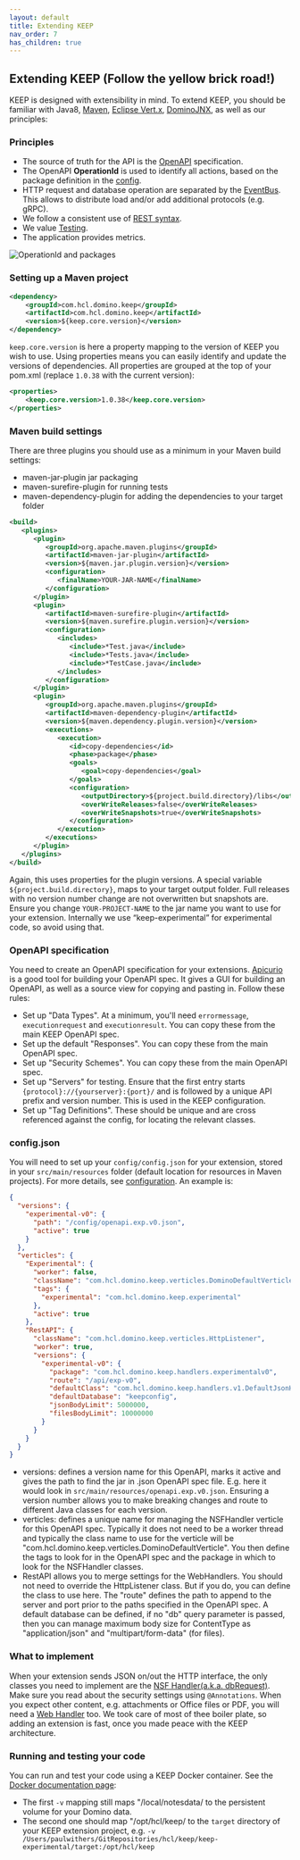 ```yaml
---
layout: default
title: Extending KEEP
nav_order: 7
has_children: true
---
```


## Extending KEEP (Follow the yellow brick road!)

KEEP is designed with extensibility in mind. To extend KEEP, you should be familiar with Java8, [Maven](https://maven.apache.org), [Eclipse Vert.x](https://vertx.io), [DominoJNX](../howkeepworks/dominojnx/index), as well as our principles:

### Principles

- The source of truth for the API is the [OpenAPI](openapi-spec) specification.
- The OpenAPI **OperationId** is used to identify all actions, based on the package definition in the [config](../installconfig/configuration/security/configjson).
- HTTP request and database operation are separated by the [EventBus](../howkeepworks/eventbus). This allows to distribute load and/or add additional protocols (e.g. gRPC).
- We follow a consistent use of [REST syntax](restprinciples.md).
- We value [Testing](testing/index.md).
- The application provides metrics.

![OperationId and packages](../assets/images/RequestClassNames.png)

### Setting up a Maven project

```xml
<dependency>
    <groupId>com.hcl.domino.keep</groupId>
    <artifactId>com.hcl.domino.keep</artifactId>
    <version>${keep.core.version}</version>
</dependency>
```

`keep.core.version` is here a property mapping to the version of KEEP you wish to use. Using properties means you can easily identify and update the versions of dependencies. All properties are grouped at the top of your pom.xml (replace `1.0.38` with the current version):

```xml
<properties>
    <keep.core.version>1.0.38</keep.core.version>
</properties>
```

### Maven build settings

There are three plugins you should use as a minimum in your Maven build settings:

- maven-jar-plugin jar packaging
- maven-surefire-plugin for running tests
- maven-dependency-plugin for adding the dependencies to your target folder

```xml
<build>
   <plugins>
      <plugin>
         <groupId>org.apache.maven.plugins</groupId>
         <artifactId>maven-jar-plugin</artifactId>
         <version>${maven.jar.plugin.version}</version>
         <configuration>
            <finalName>YOUR-JAR-NAME</finalName>
         </configuration>
      </plugin>
      <plugin>
         <artifactId>maven-surefire-plugin</artifactId>
         <version>${maven.surefire.plugin.version}</version>
         <configuration>
            <includes>
               <include>*Test.java</include>
               <include>*Tests.java</include>
               <include>*TestCase.java</include>
            </includes>
         </configuration>
      </plugin>
      <plugin>
         <groupId>org.apache.maven.plugins</groupId>
         <artifactId>maven-dependency-plugin</artifactId>
         <version>${maven.dependency.plugin.version}</version>
         <executions>
            <execution>
               <id>copy-dependencies</id>
               <phase>package</phase>
               <goals>
                  <goal>copy-dependencies</goal>
               </goals>
               <configuration>
                  <outputDirectory>${project.build.directory}/libs</outputDirectory>
                  <overWriteReleases>false</overWriteReleases>
                  <overWriteSnapshots>true</overWriteSnapshots>
               </configuration>
            </execution>
         </executions>
      </plugin>
   </plugins>
</build>
```

Again, this uses properties for the plugin versions. A special variable `${project.build.directory}`, maps to your target output folder. Full releases with no version number change are not overwritten but snapshots are.
Ensure you change `YOUR-PROJECT-NAME` to the jar name you want to use for your extension. Internally we use “keep-experimental” for experimental code, so avoid using that.

### OpenAPI specification

You need to create an OpenAPI specification for your extensions. [Apicurio](https://www.apicur.io) is a good tool for building your OpenAPI spec. It gives a GUI for building an OpenAPI, as well as a source view for copying and pasting in. Follow these rules:

- Set up "Data Types". At a minimum, you'll need `errormessage`, `executionrequest` and `executionresult`. You can copy these from the main KEEP OpenAPI spec.
- Set up the default "Responses". You can copy these from the main OpenAPI spec.
- Set up "Security Schemes". You can copy these from the main OpenAPI spec.
- Set up "Servers" for testing. Ensure that the first entry starts `{protocol}://{yourserver}:{port}/` and is followed by a unique API prefix and version number. This is used in the KEEP configuration.
- Set up "Tag Definitions". These should be unique and are cross referenced against the config, for locating the relevant classes.

### config.json

You will need to set up your `config/config.json` for your extension, stored in your `src/main/resources` folder (default location for resources in Maven projects). For more details, see [configuration](../installconfig/index). An example is:

```json
{
  "versions": {
    "experimental-v0": {
      "path": "/config/openapi.exp.v0.json",
      "active": true
    }
  },
  "verticles": {
    "Experimental": {
      "worker": false,
      "className": "com.hcl.domino.keep.verticles.DominoDefaultVerticle",
      "tags": {
        "experimental": "com.hcl.domino.keep.experimental"
      },
      "active": true
    },
    "RestAPI": {
      "className": "com.hcl.domino.keep.verticles.HttpListener",
      "worker": true,
      "versions": {
        "experimental-v0": {
          "package": "com.hcl.domino.keep.handlers.experimentalv0",
          "route": "/api/exp-v0",
          "defaultClass": "com.hcl.domino.keep.handlers.v1.DefaultJsonHandler",
          "defaultDatabase": "keepconfig",
          "jsonBodyLimit": 5000000,
          "filesBodyLimit": 10000000
        }
      }
    }
  }
}
```

- versions: defines a version name for this OpenAPI, marks it active and gives the path to find the jar in .json OpenAPI spec file. E.g. here it would look in `src/main/resources/openapi.exp.v0.json`. Ensuring a version number allows you to make breaking changes and route to different Java classes for each version.
- verticles: defines a unique name for managing the NSFHandler verticle for this OpenAPI spec. Typically it does not need to be a worker thread and typically the class name to use for the verticle will be "com.hcl.domino.keep.verticles.DominoDefaultVerticle". You then define the tags to look for in the OpenAPI spec and the package in which to look for the NSFHandler classes.
- RestAPI allows you to merge settings for the WebHandlers. You should not need to override the HttpListener class. But if you do, you can define the class to use here. The "route" defines the path to append to the server and port prior to the paths specified in the OpenAPI spec. A default database can be defined, if no "db" query parameter is passed, then you can manage maximum body size for ContentType as "application/json" and "multipart/form-data" (for files).

### What to implement

When your extension sends JSON on/out the HTTP interface, the only classes you need to implement are the [NSF Handler(a.k.a. dbRequest)](nsfhandler). Make sure you read about the security settings using `@Annotations`. When you expect other content, e.g. attachments or Office files or PDF, you will need a [Web Handler](webhandler) too. We took care of most of thee boiler plate, so adding an extension is fast, once you made peace with the KEEP architecture.

### Running and testing your code

You can run and test your code using a KEEP Docker container. See the [Docker documentation page](../installconfig/installation/docker):

- The first `-v` mapping still maps "/local/notesdata/ to the persistent volume for your Domino data.
- The second one should map "/opt/hcl/keep/ to the `target` directory of your KEEP extension project, e.g. `-v /Users/paulwithers/GitRepositories/hcl/keep/keep-experimental/target:/opt/hcl/keep`

